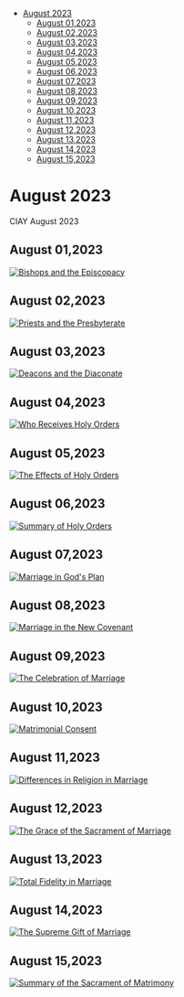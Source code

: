 <!-- toc -->

- [August 2023](#august-2023)
  * [August 01,2023](#august-012023)
  * [August 02,2023](#august-022023)
  * [August 03,2023](#august-032023)
  * [August 04,2023](#august-042023)
  * [August 05,2023](#august-052023)
  * [August 06,2023](#august-062023)
  * [August 07,2023](#august-072023)
  * [August 08,2023](#august-082023)
  * [August 09,2023](#august-092023)
  * [August 10,2023](#august-102023)
  * [August 11,2023](#august-112023)
  * [August 12,2023](#august-122023)
  * [August 13,2023](#august-132023)
  * [August 14,2023](#august-142023)
  * [August 15,2023](#august-152023)

<!-- tocstop -->

# August 2023 #
CIAY August 2023

## August 01,2023 ##

[![Bishops and the Episcopacy](https://raw.githubusercontent.com/linusjf/CIAY/main/August/jpgs/Day213.jpg)](https://youtu.be/txIcs7Br_N8 "Bishops and the Episcopacy")

## August 02,2023 ##

[![Priests and the Presbyterate](https://raw.githubusercontent.com/linusjf/CIAY/main/August/jpgs/Day214.jpg)](https://youtu.be/5KW-iiNKjnk "Priests and the Presbyterate")

## August 03,2023 ##

[![Deacons and the Diaconate](https://raw.githubusercontent.com/linusjf/CIAY/main/August/jpgs/Day215.jpg)](https://youtu.be/l32nsX1W1Xc "Deacons and the Diaconate")

## August 04,2023 ##

[![Who Receives Holy Orders](https://raw.githubusercontent.com/linusjf/CIAY/main/August/jpgs/Day216.jpg)](https://youtu.be/qOx4XPYGiiE "Who Receives Holy Orders")

## August 05,2023 ##

[![The Effects of Holy Orders](https://raw.githubusercontent.com/linusjf/CIAY/main/August/jpgs/Day217.jpg)](https://youtu.be/mhgMt9ifDzU "The Effects of Holy Orders")

## August 06,2023 ##

[![Summary of Holy Orders](https://raw.githubusercontent.com/linusjf/CIAY/main/August/jpgs/Day218.jpg)](https://youtu.be/EGyqbOG1ha0 "Summary of Holy Orders")

## August 07,2023 ##

[![Marriage in God's Plan](https://raw.githubusercontent.com/linusjf/CIAY/main/August/jpgs/Day219.jpg)](https://youtu.be/NnggjPbIOM8 "Marriage in God's Plan")

## August 08,2023 ##

[![Marriage in the New Covenant](https://raw.githubusercontent.com/linusjf/CIAY/main/August/jpgs/Day220.jpg)](https://youtu.be/0m_nS6S-S0w "Marriage in the New Covenant")

## August 09,2023 ##

[![The Celebration of Marriage](https://raw.githubusercontent.com/linusjf/CIAY/main/August/jpgs/Day221.jpg)](https://youtu.be/09FZr258Ob4 "The Celebration of Marriage")

## August 10,2023 ##

[![Matrimonial Consent](https://raw.githubusercontent.com/linusjf/CIAY/main/August/jpgs/Day222.jpg)](https://youtu.be/6vhX6PJ2f-M "Matrimonial Consent")

## August 11,2023 ##

[![Differences in Religion in Marriage](https://raw.githubusercontent.com/linusjf/CIAY/main/August/jpgs/Day223.jpg)](https://youtu.be/KvfoCzGc6W8 "Differences in Religion in Marriage")

## August 12,2023 ##

[![The Grace of the Sacrament of Marriage](https://raw.githubusercontent.com/linusjf/CIAY/main/August/jpgs/Day224.jpg)](https://youtu.be/lfzccL6v4YI "The Grace of the Sacrament of Marriage")

## August 13,2023 ##

[![Total Fidelity in Marriage](https://raw.githubusercontent.com/linusjf/CIAY/main/August/jpgs/Day225.jpg)](https://youtu.be/QmixPmwXOi8 "Total Fidelity in Marriage")

## August 14,2023 ##

[![The Supreme Gift of Marriage](https://raw.githubusercontent.com/linusjf/CIAY/main/August/jpgs/Day226.jpg)](https://youtu.be/D_V1oXAOcz0 "The Supreme Gift of Marriage")

## August 15,2023 ##

[![Summary of the Sacrament of Matrimony](https://raw.githubusercontent.com/linusjf/CIAY/main/August/jpgs/Day227.jpg)](https://youtu.be/83SuhS7L37E "Summary of the Sacrament of Matrimony")
